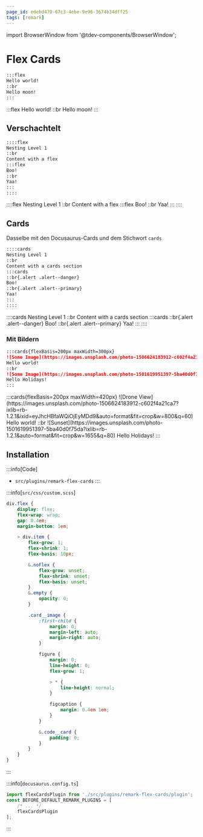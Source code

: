 ```yaml
---
page_id: edebd470-67c3-4ebe-9e96-3674b34dff25
tags: [remark]
---
```

import BrowserWindow from '@tdev-components/BrowserWindow';

# Flex Cards

```md
:::flex
Hello world!
::br
Hello moon!
:::
```

<BrowserWindow>
:::flex
Hello world!
::br
Hello moon!
:::
</BrowserWindow>

## Verschachtelt
```md
::::flex
Nesting Level 1
::br
Content with a flex
:::flex
Boo!
::br
Yaa!
:::
::::
```

<BrowserWindow>
::::flex
Nesting Level 1
::br
Content with a flex
:::flex
Boo!
::br
Yaa!
:::
::::
</BrowserWindow>

## Cards
Dasselbe mit den Docusaurus-Cards und dem Stichwort `cards`

```md
::::cards
Nesting Level 1
::br
Content with a cards section
:::cards
::br{.alert .alert--danger}
Boo!
::br{.alert .alert--primary}
Yaa!
:::
::::
```

<BrowserWindow>
::::cards
Nesting Level 1
::br
Content with a cards section
:::cards
::br{.alert .alert--danger}
Boo!
::br{.alert .alert--primary}
Yaa!
:::
::::
</BrowserWindow>

### Mit Bildern

```md
:::cards{flexBasis=200px maxWidth=300px}
![Some Image](https://images.unsplash.com/photo-1506624183912-c602f4a21ca7?ixlib=rb-1.2.1&ixid=eyJhcHBfaWQiOjEyMDd9&auto=format&fit=crop&w=800&q=60)
Hello world!
::br
![Some Image](https://images.unsplash.com/photo-1501619951397-5ba40d0f75da?ixlib=rb-1.2.1&auto=format&fit=crop&w=1655&q=80)
Hello Holidays!
:::
```

<BrowserWindow>
:::cards{flexBasis=200px maxWidth=420px}
![Drone View](https://images.unsplash.com/photo-1506624183912-c602f4a21ca7?ixlib=rb-1.2.1&ixid=eyJhcHBfaWQiOjEyMDd9&auto=format&fit=crop&w=800&q=60)
Hello world!
::br
![Sunset](https://images.unsplash.com/photo-1501619951397-5ba40d0f75da?ixlib=rb-1.2.1&auto=format&fit=crop&w=1655&q=80)
Hello Holidays!
:::
</BrowserWindow>



## Installation

:::info[Code]
- `src/plugins/remark-flex-cards`
:::

:::info[`src/css/custom.scss`]
```css
div.flex {
    display: flex;
    flex-wrap: wrap;
    gap: 0.4em;
    margin-bottom: 1em;

    > div.item {
        flex-grow: 1;
        flex-shrink: 1;
        flex-basis: 10px;

        &.noFlex {
            flex-grow: unset;
            flex-shrink: unset;
            flex-basis: unset;
        }
        &.empty {
            opacity: 0;
        }

        .card__image {
            :first-child {
                margin: 0;
                margin-left: auto;
                margin-right: auto;
            }

            figure {
                margin: 0;
                line-height: 0;
                flex-grow: 1;

                > * {
                    line-height: normal;
                }

                figcaption {
                    margin: 0.4em 1em;
                }
            }

            &.code__card {
                padding: 0;
            }
        }
    }
}
```
:::

:::info[`docusaurus.config.ts`]

```ts
import flexCardsPlugin from './src/plugins/remark-flex-cards/plugin';
const BEFORE_DEFAULT_REMARK_PLUGINS = [
    /* ... */
    flexCardsPlugin
];
```
:::
